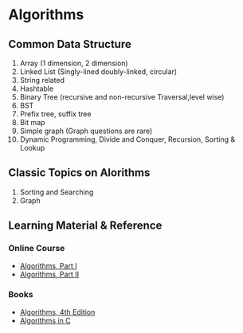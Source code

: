 Algorithms
================

## Common Data Structure
1. Array (1 dimension, 2 dimension)
2. Linked List (Singly-lined doubly-linked, circular)
3. String related
4. Hashtable
5. Binary Tree (recursive and non-recursive Traversal,level wise)
6. BST
7. Prefix tree, suffix tree
8. Bit map
9. Simple graph (Graph questions are rare)
10. Dynamic Programming, Divide and Conquer, Recursion, Sorting & Lookup

## Classic Topics on Alorithms
1. Sorting and Searching
2. Graph

## Learning Material & Reference
### Online Course 
- [Algorithms, Part I](https://www.coursera.org/learn/introduction-to-algorithms)
- [Algorithms, Part II](https://www.coursera.org/learn/java-data-structures-algorithms-2)

### Books
- [Algorithms, 4th Edition](http://algs4.cs.princeton.edu/home/)
- [Algorithms in C](http://www.cs.princeton.edu/~rs/)



